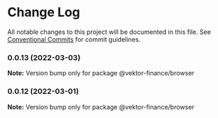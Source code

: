 # Change Log

All notable changes to this project will be documented in this file.
See [Conventional Commits](https://conventionalcommits.org) for commit guidelines.

### 0.0.13 (2022-03-03)

**Note:** Version bump only for package @vektor-finance/browser





### 0.0.12 (2022-03-01)

**Note:** Version bump only for package @vektor-finance/browser
